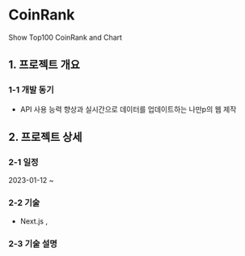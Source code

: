 # CoinRank
Show Top100 CoinRank and Chart

## 1. 프로젝트 개요

### 1-1 개발 동기
- API 사용 능력 향상과 실시간으로 데이터를 업데이트하는 나만p의 웹 제작

## 2. 프로젝트 상세

### 2-1 일정
2023-01-12 ~ 
### 2-2 기술
- Next.js , 
### 2-3 기술 설명

